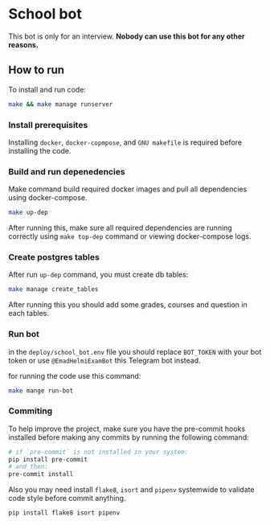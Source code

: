 # School bot

This bot is only for an interview. **Nobody can use this bot for any other reasons.**

## How to run

To install and run code:

``` bash
make && make manage runserver
```

### Install prerequisites 

Installing `docker`, `docker-copmpose`, and `GNU makefile` is required before
installing the code.

### Build and run depenedencies

Make command build required docker images and pull all dependencies using
docker-compose.

``` bash
make up-dep
```

After running this, make sure all required dependencies are running correctly
using `make top-dep` command or viewing docker-compose logs.

### Create postgres tables

After run `up-dep` command, you must create db tables:

``` bash
make manage create_tables
```

After running this you should add some grades, courses and question in each tables.

### Run bot

in the `deploy/school_bot.env` file you should replace `BOT_TOKEN` with your bot token or use `@EmadHelmiExamBot` this Telegram bot instead.

for running the code use this command:

```bash
make mange run-bot
```

### Commiting

To help improve the project, make sure you have the pre-commit hooks installed
before making any commits by running the following command:

``` bash
# if `pre-commit` is not installed in your system:
pip install pre-commit
# and then:
pre-commit install
```

Also you may need install `flake8`, `isort` and `pipenv` systemwide to validate
code style before commit anything. 

``` bash
pip install flake8 isort pipenv
```